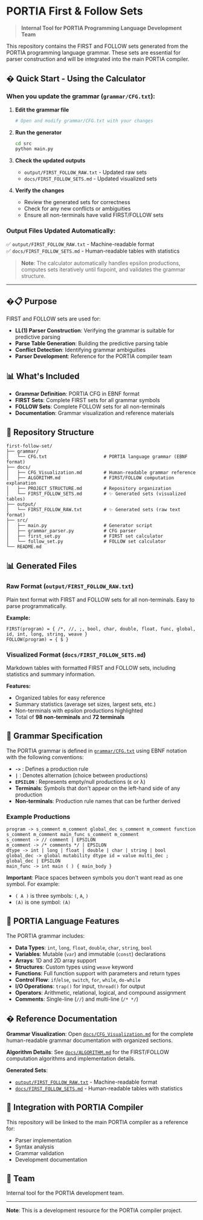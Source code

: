 # PORTIA First & Follow Sets

> **Internal Tool for PORTIA Programming Language Development Team**

This repository contains the FIRST and FOLLOW sets generated from the PORTIA programming language grammar. These sets are essential for parser construction and will be integrated into the main PORTIA compiler.

## � Quick Start - Using the Calculator

### When you update the grammar (`grammar/CFG.txt`):

1. **Edit the grammar file**
   ```bash
   # Open and modify grammar/CFG.txt with your changes
   ```

2. **Run the generator**
   ```bash
   cd src
   python main.py
   ```

3. **Check the updated outputs**
   - `output/FIRST_FOLLOW_RAW.txt` - Updated raw sets
   - `docs/FIRST_FOLLOW_SETS.md` - Updated visualized sets

4. **Verify the changes**
   - Review the generated sets for correctness
   - Check for any new conflicts or ambiguities
   - Ensure all non-terminals have valid FIRST/FOLLOW sets

### Output Files Updated Automatically:
✅ `output/FIRST_FOLLOW_RAW.txt` - Machine-readable format  
✅ `docs/FIRST_FOLLOW_SETS.md` - Human-readable tables with statistics

> **Note**: The calculator automatically handles epsilon productions, computes sets iteratively until fixpoint, and validates the grammar structure.

---

## �📋 Purpose

FIRST and FOLLOW sets are used for:
- **LL(1) Parser Construction**: Verifying the grammar is suitable for predictive parsing
- **Parse Table Generation**: Building the predictive parsing table
- **Conflict Detection**: Identifying grammar ambiguities
- **Parser Development**: Reference for the PORTIA compiler team

## 📊 What's Included

- **Grammar Definition**: PORTIA CFG in EBNF format
- **FIRST Sets**: Complete FIRST sets for all grammar symbols
- **FOLLOW Sets**: Complete FOLLOW sets for all non-terminals
- **Documentation**: Grammar visualization and reference materials

## 📁 Repository Structure

```
first-follow-set/
├── grammar/
│   └── CFG.txt                     # PORTIA language grammar (EBNF format)
├── docs/
│   ├── CFG_Visualization.md        # Human-readable grammar reference
│   ├── ALGORITHM.md                # FIRST/FOLLOW computation explanation
│   ├── PROJECT_STRUCTURE.md        # Repository organization
│   └── FIRST_FOLLOW_SETS.md        # ✨ Generated sets (visualized tables)
├── output/
│   └── FIRST_FOLLOW_RAW.txt        # ✨ Generated sets (raw text format)
├── src/
│   ├── main.py                     # Generator script
│   ├── grammar_parser.py           # CFG parser
│   ├── first_set.py                # FIRST set calculator
│   └── follow_set.py               # FOLLOW set calculator
└── README.md
```

## 📊 Generated Files

### Raw Format (`output/FIRST_FOLLOW_RAW.txt`)
Plain text format with FIRST and FOLLOW sets for all non-terminals. Easy to parse programmatically.

**Example:**
```
FIRST(program) = { /*, //, ;, bool, char, double, float, func, global, id, int, long, string, weave }
FOLLOW(program) = { $ }
```

### Visualized Format (`docs/FIRST_FOLLOW_SETS.md`)
Markdown tables with formatted FIRST and FOLLOW sets, including statistics and summary information.

**Features:**
- Organized tables for easy reference
- Summary statistics (average set sizes, largest sets, etc.)
- Non-terminals with epsilon productions highlighted
- Total of **98 non-terminals** and **72 terminals**

## 📖 Grammar Specification

The PORTIA grammar is defined in [`grammar/CFG.txt`](grammar/CFG.txt) using EBNF notation with the following conventions:

- **`->`** : Defines a production rule
- **`|`** : Denotes alternation (choice between productions)
- **`EPSILON`** : Represents empty/null productions (ε or λ)
- **Terminals**: Symbols that don't appear on the left-hand side of any production
- **Non-terminals**: Production rule names that can be further derived

### Example Productions

```ebnf
program -> s_comment m_comment global_dec s_comment m_comment function s_comment m_comment main_func s_comment m_comment
s_comment -> // comment | EPSILON
m_comment -> /* comments */ | EPSILON
dtype -> int | long | float | double | char | string | bool
global_dec -> global mutability dtype id = value multi_dec ; global_dec | EPSILON
main_func -> int main ( ) { main_body }
```

**Important**: Place spaces between symbols you don't want read as one symbol. For example:
- `( A )` is three symbols: `(`, `A`, `)`
- `(A)` is one symbol: `(A)`

## 📖 PORTIA Language Features

The PORTIA grammar includes:

- **Data Types**: `int`, `long`, `float`, `double`, `char`, `string`, `bool`
- **Variables**: Mutable (`var`) and immutable (`const`) declarations
- **Arrays**: 1D and 2D array support
- **Structures**: Custom types using `weave` keyword
- **Functions**: Full function support with parameters and return types
- **Control Flow**: `if`/`else`, `switch`, `for`, `while`, `do-while`
- **I/O Operations**: `trap()` for input, `thread()` for output
- **Operators**: Arithmetic, relational, logical, and compound assignment
- **Comments**: Single-line (`//`) and multi-line (`/* */`)

## � Reference Documentation

**Grammar Visualization**: Open [`docs/CFG_Visualization.md`](docs/CFG_Visualization.md) for the complete human-readable grammar documentation with organized sections.

**Algorithm Details**: See [`docs/ALGORITHM.md`](docs/ALGORITHM.md) for the FIRST/FOLLOW computation algorithms and implementation details.

**Generated Sets**: 
- [`output/FIRST_FOLLOW_RAW.txt`](output/FIRST_FOLLOW_RAW.txt) - Machine-readable format
- [`docs/FIRST_FOLLOW_SETS.md`](docs/FIRST_FOLLOW_SETS.md) - Human-readable tables with statistics

## 🔗 Integration with PORTIA Compiler

This repository will be linked to the main PORTIA compiler as a reference for:
- Parser implementation
- Syntax analysis
- Grammar validation
- Development documentation

## 👥 Team

Internal tool for the PORTIA development team.

---

**Note**: This is a development resource for the PORTIA compiler project.

